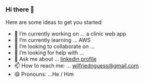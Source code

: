 ### Hi there 👋



Here are some ideas to get you started:

- 🔭 I’m currently working on ... a clinic web app
- 🌱 I’m currently learning ... AWS
- 👯 I’m looking to collaborate on ... 
- 🤔 I’m looking for help with ...
- 💬 Ask me about ... [linkedin profile](https://www.linkedin.com/in/ange-wilfried-n-guessan-634a87ba/)
- 📫 How to reach me: ... wilfriednguess@gmail.com
- 😄 Pronouns: ...He / Him
<!-- - ⚡ Fun fact: ... -->

